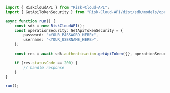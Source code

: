 <!-- Start SDK Example Usage [usage] -->
```typescript
import { RiskCloudAPI } from "Risk-Cloud-API";
import { GetApiTokenSecurity } from "Risk-Cloud-API/dist/sdk/models/operations";

async function run() {
    const sdk = new RiskCloudAPI();
    const operationSecurity: GetApiTokenSecurity = {
        password: "<YOUR_PASSWORD_HERE>",
        username: "<YOUR_USERNAME_HERE>",
    };

    const res = await sdk.authentication.getApiToken({}, operationSecurity);

    if (res.statusCode == 200) {
        // handle response
    }
}

run();

```
<!-- End SDK Example Usage [usage] -->